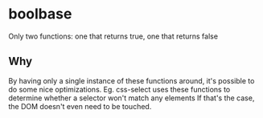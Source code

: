 # boolbase
Only two functions: one that returns true, one that returns false

## Why

By having only a single instance of these functions around, it's possible to do some nice optimizations. Eg. css-select uses these functions to determine whether a selector won't match any elements If that's the case, the DOM doesn't even need to be touched.
